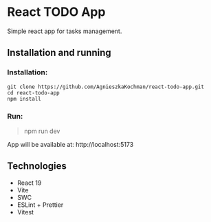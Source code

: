 # React TODO App
Simple react app for tasks management.

## Installation and running

### Installation:
```
git clone https://github.com/AgnieszkaKochman/react-todo-app.git
cd react-todo-app
npm install
```

### Run:
>npm run dev

App will be available at: http://localhost:5173

## Technologies
* React 19
* Vite
* SWC
* ESLint + Prettier
* Vitest